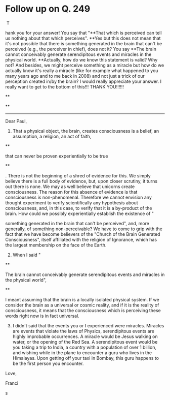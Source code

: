 # Follow up on Q. 249

 T

hank you for your answer! You say that "**That which is perceived can tell us nothing about that which perceives". **Yes but this does not mean that it's not possible that there is something generated in the brain that can't be perceived (e.g., the perceiver in chief), does not it? You say **The brain cannot conceivably generate serendipitous events and miracles in the physical world. **Actually, how do we know this statement is valid? Why not? And besides, we might perceive something as a miracle but how do we actually know it's really a miracle (like for example what happened to you many years ago and to me back in 2008) and not just a trick of our perception created in/by the brain? I would really appreciate your answer. I really want to get to the bottom of this!!! THANK YOU!!!!!!

**  

** 

* * *

Dear Paul,

1. That a physical object, the brain, creates consciousness is a belief, an assumption, a religion, an act of faith, 

**

that can never be proven experientially to be true

**

. There is not the beginning of a shred of evidence for this. We simply believe there is a full body of evidence, but, upon closer scrutiny, it turns out there is none. We may as well believe that unicorns create consciousness. The reason for this absence of evidence is that consciousness is non-phenomenal. Therefore we cannot envision any thought experiment to verify scientifically any hypothesis about consciousness, and, in this case, to verify that it is a by-product of the brain. How could we possibly experientially establish the existence of "

something generated in the brain that can't be perceived", and, more generally, of something non-perceivable? We have to come to grip with the fact that we have become believers of the "Church of the Brain Generated Consciousness", itself affiliated with the religion of Ignorance, which has the largest membership on the face of the Earth.

2. When I said " 

**

The brain cannot conceivably generate serendipitous events and miracles in the physical world", 

**

I meant assuming that the brain is a locally isolated physical system. If we consider the brain as a universal or cosmic reality, and if it is the reality of consciousness, it means that the consciousness which is perceiving these words right now is in fact universal.

3. I didn't said that the events you or I experienced were miracles. Miracles are events that violate the laws of Physics, serendipitous events are highly improbable occurrences. A miracle would be Jesus walking on water, or the opening of the Red Sea. A serendipitous event would be you taking a trip to India, a country with a population of over 1 billion, and wishing while in the plane to encounter a guru who lives in the Himalayas. Upon getting off your taxi in Bombay, this guru happens to be the first person you encounter.

Love,

Franci

s  

